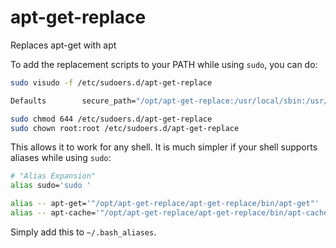 # apt-get-replace
Replaces apt-get with apt

To add the replacement scripts to your PATH while using `sudo`, you can do:
```bash
sudo visudo -f /etc/sudoers.d/apt-get-replace

Defaults        secure_path="/opt/apt-get-replace:/usr/local/sbin:/usr/local/bin:/usr/sbin:/usr/bin:/sbin:/bin:/snap/bin"

sudo chmod 644 /etc/sudoers.d/apt-get-replace
sudo chown root:root /etc/sudoers.d/apt-get-replace
```

This allows it to work for any shell. It is much simpler if your shell supports aliases while using `sudo`:
```bash
# "Alias Expansion"
alias sudo='sudo '

alias -- apt-get='"/opt/apt-get-replace/apt-get-replace/bin/apt-get"'
alias -- apt-cache='"/opt/apt-get-replace/apt-get-replace/bin/apt-cache"'
```

Simply add this to `~/.bash_aliases`.

